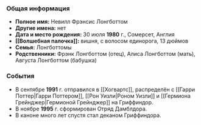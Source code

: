 ### Общая информация
- **Полное имя:** Невилл Фрэнсис Лонгботтом
- **Другие имена:** нет
- **Дата и место рождения:** 30 июля **1980** г., Сомерсет, Англия
- **[[Волшебная палочка]]:** вишня, с волосом единорога, 13 дюймов
- **Семья:** Лонгботтомы
- **Родственники:** Фрэнк Лонгботтом (отец), Алиса Лонгботтом (мать), Августа Лонгботтом (бабушка)

### События
- В сентябре **1991** г. отправился в [[Хогвартс]], распределён с [[Гарри Поттер|Гарри Поттером]], [[Рон Уизли|Роном Уизли]] и [[Гермиона Грейнджер|Гермионой Грейнджер]] на Гриффиндор.
- В ноябре **1995** г. сформирован Отряд Дамблдора.
- В каноне много лет спустя стал деканом Гриффиндора.